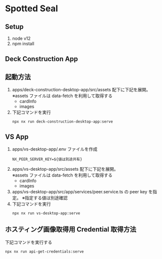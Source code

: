# Spotted Seal

## Setup

1. node v12
1. npm install

## Deck Construction App

## 起動方法

1. apps/deck-construction-desktop-app/src/assets 配下に下記を展開。  
   ※assets ファイルは data-fetch を利用して取得する
   - cardInfo
   - images
1. 下記コマンドを実行
   ```
   npx nx run deck-construction-desktop-app:serve
   ```

## VS App

1. apps/vs-desktop-app/.env ファイルを作成
   ```
   NX_PEER_SERVER_KEY=${値は別途共有}
   ```
1. apps/vs-desktop-app/src/assets 配下に下記を展開。  
   ※assets ファイルは data-fetch を利用して取得する
   - cardInfo
   - images
1. apps/vs-desktop-app/src/app/services/peer.service.ts の peer key を指定。
   ※指定する値は別途確認
1. 下記コマンドを実行
   ```
   npx nx run vs-desktop-app:serve
   ```

## ホスティング画像取得用 Credential 取得方法

下記コマンドを実行する

```
npx nx run api-get-credentials:serve
```
